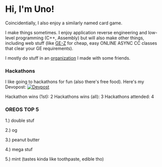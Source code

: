 # Hi, I'm Uno!

Coincidentially, I also enjoy a similarly named card game. 

I make things sometimes. I enjoy application reverse engineering and low-level programming (C++, Assembly) but will also make other things, including web stuff (like [GE-Z](https://github.com/laurelin60/GE-Z-Backend) for cheap, easy ONLINE ASYNC CC classes that clear your GE requirements). 

I mostly do stuff in an [organization](https://github.com/laurelin60/) I made with some friends.

### Hackathons 

I like going to hackathons for fun (also there's free food). Here's my Devopost:
[![Devpost](https://img.shields.io/badge/Devpost-Profile-003E54?style=flat-square&logo=devpost&logoColor=white)](https://devpost.com/wpasadhi)

Hackathon wins (1st):  2
Hackathons wins (all): 3 
Hackathons attended:   4

### OREOS TOP 5

1.) double stuf 

2.) og

3.) peanut butter

4.) mega stuf

5.) mint (tastes kinda like toothpaste, edible tho)

<!--
**uno-p-5/uno-p-5** is a ✨ _special_ ✨ repository because its `README.md` (this file) appears on your GitHub profile.

Here are some ideas to get you started:

- 🔭 I’m currently working on ...
- 🌱 I’m currently learning ...
- 👯 I’m looking to collaborate on ...
- 🤔 I’m looking for help with ...
- 💬 Ask me about ...
- 📫 How to reach me: ...
- 😄 Pronouns: ...
- ⚡ Fun fact: ...
-->
